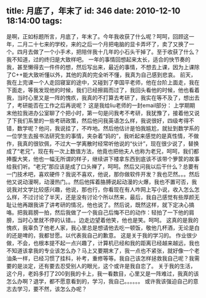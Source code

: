 title: 月底了，年末了
id: 346
date: 2010-12-10 18:14:00
tags:
---

是啊，正如标题所言，月底了，年末了。今年我收获了什么呢？呵呵，回顾这一年，二月二十七来的学校，来的之后一个月把电脑的显卡弄坏了，卖了又换了一个。四月去做了一个小手术，把陪伴我十几年的小石头干掉了。至于收获了什么？我不知道，过的终归是大致样吧。
      一年的事情回想起来太长，适合的快节奏的我，甚至懒得去一件件的想，然后写出来，最近的事情，不想去上课，因为上课除了C++能大致听懂以外，其他的真的完全听不懂，我真为自己感到悲哀。
     前天，我在上完课一个人走回寝室的途中，又碰到了李国平老师，他在台阶上面走，我在下面走，等我发现他的时候，我们已经擦肩而过了，我回头看他的时候，他也看着我，当时心里又是一阵的愧疚，我真的不打算去考研了，我实在等不及了，想出去了，考研能否在工作之后再说呢？
   这是我给liu老师的一封email部分：
   上学期期末他拉我进办公室聊了个把小时，第一句是问我考不考研，我犹豫了，接着他又说了下我们系里的一些考研政策，然后他问我英语怎么样，我说很好，四级考得不错，数学呢？他问，我说挂了，不咋地。然后他估计是怕我尴尬，就扯到数学系的一位学生去报书法研究生的事情，夹杂着“妈的”，我听起来感觉的是真性情，不做作，我真的很钦佩，不过大一学离散时经常听他说的“伙计”，现在很少说了，替换成了“老兄”，现在有一次上数值方法，他竟也把他夫人也称为老兄，呵呵，我们都捧腹大笑，他也一幅无所谓的样子，继续讲下楼拿东西到底该不该带个箩筐的故事给我们听。“老兄”那应该是成了口头禅了，呵呵。然后又问我以后干什么？总要有一门技术吧，喜欢硬件？我说不喜欢，他说，那你做软件开发？我也茫然。。。然后他又说动漫啊，动漫热门。。然后他挥着胳膊说起动漫的火爆，我也不置可否，我说我对文学比较感兴趣，他说，那也行，你看现在有人咋网上写小说，收入怎么怎么样，不过讨论了半天，还是没有讨论个所以然来，最后，我自己感觉有些厚颜无耻让他再跟我讲了讲考研的情况，他也说了。然后说，既然这样，就下定决心搞咯。把我肩膀一拍，然后我做了一个我自己后悔不已的动作：轻拍了一下他的肩膀，当时心里就不停的认错。。边走边望着他笑，他也是笑。呵呵。
   这真的是我的愧疚，我辜负了他老人家，我心里总是想请他去吃一顿饭，敬他几杯酒，无论是白的还是啤的，我都甘愿。以代表我自己的歉意。
  这是关于我的学习的。
  作业很少做，不会，也根本提不起一点兴趣了，计算机已经和我的距离已经越来越远，我也不知道该拿我的专业该怎么办？马上又要期末了，我一点也不紧张，就好像一个老油条一样，已经习惯了挂科，补考，重修等等。我自己该怎样拯救我自己呢？我需要的是淡定，还有要去忍受别人的眼光，这个或许是我自恋了。
  关于我的生活，这个月，老妈多打了200到我的卡上，我一看数目，心里又是一阵难过，我真的该怎么办啊？退学，都不愿意看到的，学习，我自己。。。。。。
  或许我该强迫自己的意志去学习，要不然，该怎么办呢？